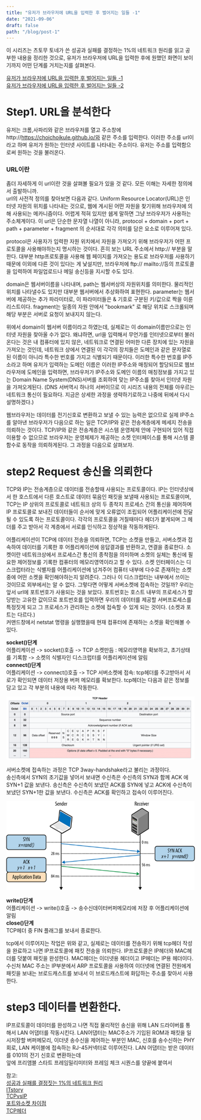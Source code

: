 ```yaml
---
title: "유저가 브라우저에 URL을 입력한 후 벌어지는 일들 -1"
date: "2021-09-06"
draft: false
path: "/blog/post-1"
---
```


이 시리즈는 츠토무 토네가 쓴 성공과 실패를 결정하는 1%의 네트워크 원리를 읽고 공부한 내용을 정리한 것으로,
유저가 브라우저에 URL을 입력한 후에 원했던 화면이 보이기까지 어떤 단계를 거치는지를 살펴본다.

[유저가 브라우저에 URL을 입력한 후 벌어지는 일들 -1](https://choichoikule.github.io/blog/post-1)  
[유저가 브라우저에 URL을 입력한 후 벌어지는 일들 -2](https://choichoikule.github.io/blog/post-7)

# Step1. URL을 분석한다

유저는 크롬,사파리와 같은 브라우저를 열고 주소창에 http://https://choichoikule.github.io/와 같은 주소를 입력한다.
이러한 주소를 url이라고 하며 유저가 원하는 인터넷 사이트를 나타내는 주소이다. 유저는 주소를 입력함으로써 원하는 것을 불러온다.

### URL이란

좀더 자세하게 이 url이란 것을 살펴볼 필요가 있을 것 같다. 모든 이해는 자세한 정의에서 출발하니까.  
url의 사전적 정의를 찾아보면 다음과 같다. Uniform Resource Locator(URL)은 인터넷 자원의 위치를 나타내는 것으로, 웹에 게시된 어떤 자원을 찾기위해
브라우저에 의해 사용되는 메카니즘이다. 어렵게 적혀 있지만 쉡게 말하면 그냥 브라우저가 사용하는 주소체계이다. 이 url은 단순한 문자열 나열이 아니라,
protocol + domain + port + path + parameter + fragment 의 순서대로 각각 의미를 담은 요소로 이루어져 있다.

protocol은 사용자가 입력한 자원 위치에서 자원을 가져오기 위해 브라우저가 어떤 프로토콜을 사용해야하는지 명시하는 것이다.
흔히 보는 URL 주소에서 http:// 부분을 말한다. 대부분 http프로토콜을 사용해 웹 페이지를 가져오는 용도로 브라우저를 사용하기 때문에
이외에 다른 것이 있다는 게 낯설지만, 브라우저에 ftp:// mailto://등의 프로토콜을 입력하여 파일업로드나 메일 송신등을 지시할 수도 있다.

domain은 웹서버이름을 나타내며, path는 웹서버상의 자원위치를 의미한다. 물리적인 위치를 나타낼수도 있지만 대부분 웹서버에서 추상화하여 표현한다.
parameter는 웹서버에 제공하는 추가 파라미터로, 이 파라미터들은 & 기호로 구분된 키/값으로 짝을 이룬 리스트이다.
fragment는 일종의 자원 안에서 "bookmark" 로 해당 위치로 스크롤되며 해당 부분은 서버로 요청이 보내지지 않는다.

<!-- 위에서 잠깐 언급했듯이 인터넷상의 자원들은 숫자로 이루어진 실질적인 주소인 IP 주소라는 것을 가지고 있다. 이러한 숫자들을 외우는 것보다 문자로된 이름을 지어 명명하는 것이 편하기 때문에 domain을 사용하지만
이 domain이름만으로는
## IP주소체계

TCP/IP 네트워크는 서브넷이라는 작은단위의 네트워크를 라우터로 연결하여 전체 네트워크를 완성하는데 네트워크의 번호와
호스트 번호를 합쳐서 IP주소라고 한다.
IPv4체계에서 IP 주소는 32비트의 디지털 데이터로, 8비트씩 점으로 구분하여 10진수로 표기한다.
네트워크 주소 영역이 어디까지인지에 따라 IP주소를 클래스로 구분할 수 있고, 해당 클래스에 따라 기본 서브넷 마스크가 주어진다.
기본 서브넷 마스크는 네트워크 주소부분의 비트를 1로, 호스트부분의 비트를 0으로 표시하며, IP 주소와 서브넷 마스크를 AND 연산 하면 네트워크 주소를 구할 수 있다.
보안과 효율을 위해 호스트 번호 구간을 분할하여 서브네트워크를 만들어서 사용할 수도 있다. -->

위에서 domain이 웹서버 이름이라고 하였는데, 실제로는 이 domain이름만으로는 인터넷 자원을 찾아올 수가 없다. 왜냐하면, url을 입력해서 무언가를 인터넷으로부터 불러온다는 것은 내 컴퓨터에 있지 않은,
네트워크로 연결된 어떠한 다른 장치에 있는 자원을 가져오는 것인데, 네트워크 상에서 연결된 이 각각의 장치들은 도메인과 같은 문자열로된 이름이 아니라 특수한 번호를 가지고 식별되기 때문이다.
이러한 특수한 번호를 IP주소라고 하며 유저가 입력하는 도메인 이름은 이러한 IP주소와 매칭되어 할당되므로 웹브라우저에 도메인을 입력하면, 브라우저가 IP주소와 도메인 이름의 매칭정보를 가지고 있는 Domain Name System(DNS)서버를 조회하여 맞는 IP주소를 찾아서 인터넷 자원을 가져오게된다. (DNS 서버역시 하나의 서버이므로 이 시리즈 내용의 전체를 아우르는 네트워크 통신이 필요하다. 지금은 상세한 과정을 생략하기로하고 나중에 뒤에서 다시 설명하겠다.)

<!-- ### DNS서버를 조회하여 IP 주소 알아내기

DNS서버 역시 하나의 서버이므로 네트워크를 통해 데이터를 주고받는 과정이 필요하다.
데이터를 보내는 것은 어플리케이션의 단일 동작만으로는 불가능하며 컴퓨터 운영체제내부의 네트워크 제어 시스템이 함께 동작해야한다. 이 과정이 바로 그 유명한 OSI 7계층으로 표현된다.
DNS서버에 IP주소를 요청하기 위한 메세지 작성은 DNS 리졸버라고 하는 것이 담당하므로 브라우저는 리졸버를 호출하여 메세지 작성을 의뢰하고, 리졸버의 메세지가 전송되어 DNS서버로부터 응답이 오면 실제 IP주소를 알게된다고만 정리하고 다음 내용으로 넘어가겠다. -->

웹브라우저는 데이터를 전기신호로 변환하고 보낼 수 있는 능력은 없으므로 실제 IP주소를 알아낸 브라우저가 다음으로 하는 일은 TCP/IP와 같은 전송계층에게 메세지 전송을 의뢰하는 것이다.
TCP/IP와 같은 전송계층은 시스템 운영체제 안에 구현되어 있어 직접 이용할 수 없으므로 브라우저는 운영체제가 제공하는 소켓 인터페이스를 통해 시스템 콜 함수로 동작을 의뢰하게된다.
그 과정을 다음으로 살펴보자.

# step2 Request 송신을 의뢰한다

TCP와 IP는 전송계층으로 데이터를 전송할때 사용되는 프로토콜이다. IP는 인터넷상에서 한 호스트에서 다른 호스트로 데이터 묶음인 패킷을 보낼때 사용되는 프로토콜이며,
TCP는 IP 상위의 프로토콜로 네트워크 상의 두 종착지 프로세스 간의 통신을 제어하며 IP 프로토콜로 보내진 데이터들이 순서에 맞게 오류없이 조립되어 어플리케이션에 전달될 수 있도록 하는 프로토콜이다.
각각의 프로토콜을 거칠때마다 헤더가 붙게되며 그 헤더를 주고 받아서 각 계층에서 서로를 인식하고 정상적을 작동하게된다.

어플리케이션이 TCP에 데이터 전송을 의뢰하면, TCP는 소켓을 만들고, 서버소켓과 접속하여 데이터를 기록한 후 어플리케이션에 응답결과를 반환하고, 연결을 종료한다.
소켓이란 네트워크상에서 프로세스간 통신의 종착점을 의미하며 소켓의 실체는 통신에 필요한 제어정보를 기록한 컴퓨터의 메모리영역이라고 할 수 있다.
소켓 인터페이스는 디스크럽터라는 식별자를 어플리케이션에 넘겨주어 컴퓨터 내부에 다수로 존재하는 소켓중에 어떤 소켓을 확인해야하는지 알려준다.
그러나 이 디스크럽터는 내부에서 쓰이는 것이므로 외부에서는 알 수 없다. 그렇다면 어떻게 서버소켓에 접속하는 것일까? 우리는 앞서 url에 포트번호가 사용되는 것을 보았다. 포트번호는 호스트 내부의 프로세스가 할당받는 고유한 값이므로
포트번호를 입력하면 우리의 데이터를 제공할 서버프로세스를 특정짓게 되고 그 프로세스가 관리하는 소켓에 접속할 수 있게 되는 것이다. (소켓과 포트는 다르다.)  
커맨드창에서 netstat 명령을 실행했을때 현재 컴퓨터에 존재하는 소켓을 확인해볼 수 있다.

**socket()단계**  
어플리케이션 -> socket()호출 -> TCP 소켓만듬 : 메모리영역을 확보하고, 초기상태를 기록함
-> 소켓의 식별자인 디스크럽터를 어플리케이션에 알림  
**connect()단계**  
어플리케이션 -> connect()호출 -> TCP 서버소켓에 접속: tcp헤더를 주고받아서 서로가 확인되면 데이터 저장용 버퍼 메모리를 확보한다.
tcp헤더는 다음과 같은 정보를 담고 있고 각 부분의 내용에 따라 작동한다.

![tcp-header](../images/post1/tcp-header.png)

서버소켓에 접속하는 과정은 TCP 3way-handshake라고 불리는 과정이다.  
송신측에서 SYN의 초기값을 넣어서 보내면 수신측은 수신측의 SYN과 함께 ACK 에 SYN+1 값을 보낸다.
송신측은 수신측이 보냈던 ACK를 SYN에 넣고 ACK에 수신측이 보냈던 SYN+1한 값을 보낸다.
수신측은 ACK를 확인하고 접속이 이루어진다.

![tcp-header](../images/post1/tcp-3way-handshake.png)

**write()단계**  
어플리케이션 -> write()호출 -> 송수신데이터버퍼메모리에 저장 후 어플리케이션에 알림  
**close()단계**  
TCP헤더 중 FIN 플래그를 보내서 종료한다.

tcp에서 이루어지는 작업은 위와 같고, 실제로는 데이터를 전송하기 위해 tcp헤더 작성을 완료하고 나면 IP프로토콜에 패킷 전송을 의뢰한다.
IP프로토콜은 IP헤더와 MAC헤더를 덧붙여 패킷을 완성한다. MAC헤더는 이더넷용 헤더이고 IP헤더는 IP용 헤더이다. 수신처 MAC 주소는 IP부분에서 ARP 프로토콜을 사용하여
이더넷에 연결된 전원에게 패킷을 보내는 브로드캐스트를 보내서 이 브로드캐스트에 화답하는 주소를 찾아서 사용한다.

# step3 데이터를 변환한다.

IP프로토콜이 데이터를 완성하고 나면 직접 물리적인 송신을 위해 LAN 드라이버를 통해서 LAN 어댑터를 작동시킨다. LAN어댑터는 MAC주소가 기입된 ROM과 패킷을 일시저장할 버퍼메모리, 이더넷 송수신을 제어하는 부분인 MAC, 신호를 송수신하는 PHY회로, LAN 케이블에 접속하는 RJ-45커넥터로 이루어진다.
LAN 어댑터는 받은 데이터를 0101의 전기 신호로 변환하는데  
앞에 프리앰블 스타트 프레임밀리미터와 프레임 체크 시퀀스를 양끝에 붙여서

참고:  
[성공과 실패를 결정짓는 1%의 네트워크 원리](https://www.aladin.co.kr/shop/wproduct.aspx?ItemId=163484025)  
[ITstory](https://copycode.tistory.com/32)  
[TCPvsIP](http://www.differencebetween.net/technology/internet/difference-between-tcp-and-ip/)  
[포트와소켓 차이점](https://blog.naver.com/PostView.nhn?blogId=myca11&logNo=221389847130&categoryNo=24&parentCategoryNo=0&viewDate=&currentPage=1&postListTopCurrentPage=1&from=postView)  
[TCP헤더](https://evan-moon.github.io/2019/11/10/header-of-tcp/)
